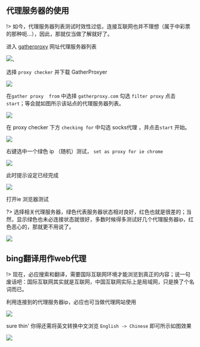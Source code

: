 ## 代理服务器的使用

!> 如今，代理服务器列表测试时效性过低，连接互联网也并不理想（属于中彩票的那种呃...），因此，那就仅当做了解就好了。

进入 [gatherproxy](http://www.gatherproxy.com/) 网址代理服务器列表

![](https://i.postimg.cc/bJ7bFNmk/Snipaste-2019-06-14-13-24-29.png)、

选择 `proxy checker` 并下载 GatherProxyer

![](https://i.postimg.cc/T1cwqRFR/Snipaste-2019-06-14-13-25-26.png)

在`gather proxy  from` 中选择 `gatherproxy.com` 勾选 `filter proxy` 点击 `start`；等会就如图所示该站点的代理服务器列表。

![](https://i.postimg.cc/FK1DMzVB/Snipaste-2019-06-14-13-54-a28.png)


在 proxy checker 下方 `checking for` 中勾选 socks代理 ，并点击`start` 开始。

![](https://i.postimg.cc/bvJp4xMf/Snipaste-2019-06-14-14-01-15asd.png)


右键选中一个绿色 ip （随机）测试， `set as proxy for ie chrome`

![](https://i.postimg.cc/sgWNxvhG/Snipaste-2019-06-14-14-10-32.png)

此时提示设定已经完成

![](https://i.postimg.cc/sXbn3zg4/Snipaste-2019-06-14-14-14-23.png)


打开ie 浏览器测试

?> 选择相关代理服务器，绿色代表服务器状态相对良好，红色也就是很差的；当然，显示绿色也未必连接状态就很好，多数时候得多测试好几个代理服务器ip，红色恶心的，那就更不用说了。

![](https://i.postimg.cc/Gh04ymgn/Snipaste-2019-06-14-14-37-09.png)

## bing翻译用作web代理

!> 现在，必应搜索和翻译，需要国际互联网环境才能浏览到真正的内容；说一句废话吧：国际互联网其实就是互联网，中国互联网实际上是局域网，只是换了个名词而已。

利用连接到的代理服务器ip，必应也可当做代理网站使用

![](https://i.postimg.cc/25zMtC1q/Snipaste-2019-06-14-14-22-00.png)

sure thin' 你得还需将英文转换中文浏览 `English -> Chinese` 即可所示如图效果

![](https://i.postimg.cc/pdSTVcbB/Snipaste-2019-06-14-14-29-20.png)


